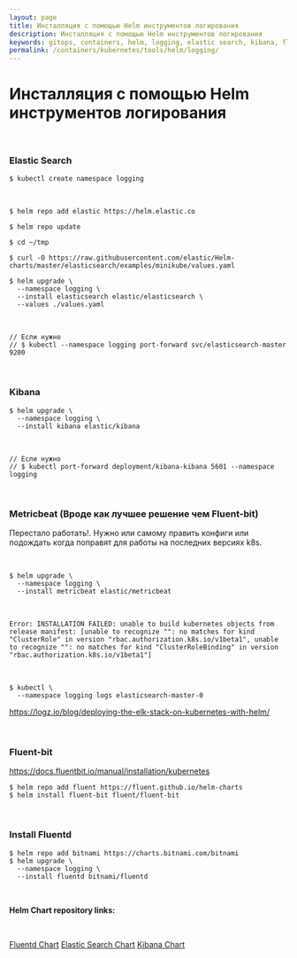 ```yaml
---
layout: page
title: Инсталляция с помощью Helm инструментов логирования
description: Инсталляция с помощью Helm инструментов логирования
keywords: gitops, containers, helm, logging, elastic search, kibana, fluentd
permalink: /containers/kubernetes/tools/helm/logging/
---
```


# Инсталляция с помощью Helm инструментов логирования

<br/>

### Elastic Search

```
$ kubectl create namespace logging
```

<br/>

```
$ helm repo add elastic https://helm.elastic.co

$ helm repo update

$ cd ~/tmp

$ curl -O https://raw.githubusercontent.com/elastic/Helm-charts/master/elasticsearch/examples/minikube/values.yaml

$ helm upgrade \
  --namespace logging \
  --install elasticsearch elastic/elasticsearch \
  --values ./values.yaml
```

<br/>

```
// Если нужно
// $ kubectl --namespace logging port-forward svc/elasticsearch-master 9200
```

<br/>

### Kibana

```
$ helm upgrade \
  --namespace logging \
  --install kibana elastic/kibana
```

<br/>

```
// Если нужно
// $ kubectl port-forward deployment/kibana-kibana 5601 --namespace logging
```

<br/>

### Metricbeat (Вроде как лучшее решение чем Fluent-bit)

Перестало работать!.
Нужно или самому править конфиги или подождать когда поправят для работы на последних версиях k8s.

<br/>

```
$ helm upgrade \
  --namespace logging \
  --install metricbeat elastic/metricbeat
```

<br/>

```
Error: INSTALLATION FAILED: unable to build kubernetes objects from release manifest: [unable to recognize "": no matches for kind "ClusterRole" in version "rbac.authorization.k8s.io/v1beta1", unable to recognize "": no matches for kind "ClusterRoleBinding" in version "rbac.authorization.k8s.io/v1beta1"]
```

<br/>

```
$ kubectl \
  --namespace logging logs elasticsearch-master-0
```

https://logz.io/blog/deploying-the-elk-stack-on-kubernetes-with-helm/

<br/>

### Fluent-bit

https://docs.fluentbit.io/manual/installation/kubernetes

```
$ helm repo add fluent https://fluent.github.io/helm-charts
$ helm install fluent-bit fluent/fluent-bit
```

<br/>

### Install Fluentd

```
$ helm repo add bitnami https://charts.bitnami.com/bitnami
$ helm upgrade \
  --namespace logging \
  --install fluentd bitnami/fluentd
```

<br/>

**Helm Chart repository links:**

<br/>

[Fluentd Chart](https://github.com/kubernetes/ingress-nginx/tree/master/charts/ingress-nginx)
[Elastic Search Chart](https://github.com/elastic/helm-charts/blob/master/elasticsearch)
[Kibana Chart](https://github.com/elastic/helm-charts/blob/master/kibana)
